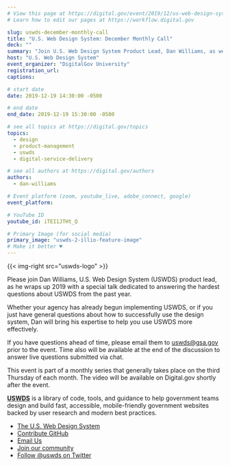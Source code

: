 ```yaml
---
# View this page at https://digital.gov/event/2019/12/us-web-design-system-december-monthly
# Learn how to edit our pages at https://workflow.digital.gov

slug: uswds-december-monthly-call
title: "U.S. Web Design System: December Monthly Call"
deck: ""
summary: "Join U.S. Web Design System Product Lead, Dan Williams, as we discuss the USWDS and answer your questions."
host: "U.S. Web Design System"
event_organizer: "DigitalGov University"
registration_url:
captions:

# start date
date: 2019-12-19 14:30:00 -0500

# end date
end_date: 2019-12-19 15:30:00 -0500

# see all topics at https://digital.gov/topics
topics:
  - design
  - product-management
  - uswds
  - digital-service-delivery

# see all authors at https://digital.gov/authors
authors:
  - dan-williams

# Event platform (zoom, youtube_live, adobe_connect, google)
event_platform:

# YouTube ID
youtube_id: iTEI1JTHt_Q

# Primary Image (for social media)
primary_image: "uswds-2-illio-feature-image"
# Make it better ♥
---
```


{{< img-right src="uswds-logo" >}}

Please join Dan Williams, U.S. Web Design System (USWDS) product lead, as he wraps up 2019 with a special talk dedicated to answering the hardest questions about USWDS from the past year.

Whether your agency has already begun implementing USWDS, or if you just have general questions about how to successfully use the design system, Dan will bring his expertise to help you use USWDS more effectively.

If you have questions ahead of time, please email them to [uswds@gsa.gov](mailto:uswds@gsa.gov) prior to the event. Time also will be available at the end of the discussion to answer live questions submitted via chat.

This event is part of a monthly series that generally takes place on the third Thursday of each month. The video will be available on Digital.gov shortly after the event.

[**USWDS**](https://designsystem.digital.gov/) is a library of code, tools, and guidance to help government teams design and build fast, accessible, mobile-friendly government websites backed by user research and modern best practices.

- [The U.S. Web Design System](https://designsystem.digital.gov/)
- [Contribute GitHub](https://github.com/uswds/uswds/issues)
- [Email Us](mailto:uswds@gsa.gov)
- [Join our community](https://digital.gov/communities/uswds/)
- [Follow @uswds on Twitter](https://twitter.com/uswds)
